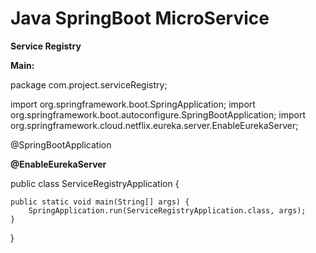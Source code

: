 # Java SpringBoot MicroService

**Service Registry**

**Main:**

package com.project.serviceRegistry;

import org.springframework.boot.SpringApplication;
import org.springframework.boot.autoconfigure.SpringBootApplication;
import org.springframework.cloud.netflix.eureka.server.EnableEurekaServer;

@SpringBootApplication

**@EnableEurekaServer**

public class ServiceRegistryApplication {

	public static void main(String[] args) {
		SpringApplication.run(ServiceRegistryApplication.class, args);
	}
}
